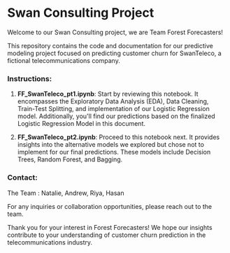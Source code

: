 # **Swan Consulting Project**

Welcome to our Swan Consulting project, we are Team Forest Forecasters!

This repository contains the code and documentation for our predictive modeling project focused on predicting customer churn for SwanTeleco, a fictional telecommunications company.

### Instructions:

1. **FF_SwanTeleco_pt1.ipynb**: Start by reviewing this notebook. It encompasses the Exploratory Data Analysis (EDA), Data Cleaning, Train-Test Splitting, and implementation of our Logistic Regression model. Additionally, you'll find our predictions based on the finalized Logistic Regression Model in this document.

2. **FF_SwanTeleco_pt2.ipynb**: Proceed to this notebook next. It provides insights into the alternative models we explored but chose not to implement for our final predictions. These models include Decision Trees, Random Forest, and Bagging.

### Contact:

The Team : Natalie, Andrew, Riya, Hasan

For any inquiries or collaboration opportunities, please reach out to the team.

Thank you for your interest in Forest Forecasters! We hope our insights contribute to your understanding of customer churn prediction in the telecommunications industry.




